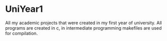 # UniYear1
All my academic projects that were created in my first year of university.
All programs are created in c, in intermediate programming makefiles are used for compilation.
